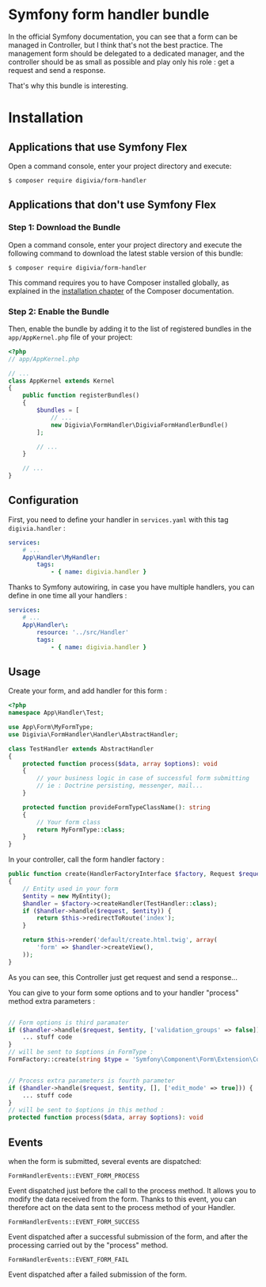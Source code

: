 # Symfony form handler bundle

In the official Symfony documentation, you can see that a form can be managed in Controller, 
but I think that's not the best practice.
The management form should be delegated to a dedicated manager, and the controller should be as small 
as possible and play only his role : get a request and send a response.

That's why this bundle is interesting.

Installation
============

Applications that use Symfony Flex
----------------------------------

Open a command console, enter your project directory and execute:

```console
$ composer require digivia/form-handler
```

Applications that don't use Symfony Flex
----------------------------------------

### Step 1: Download the Bundle

Open a command console, enter your project directory and execute the
following command to download the latest stable version of this bundle:

```console
$ composer require digivia/form-handler
```

This command requires you to have Composer installed globally, as explained
in the [installation chapter](https://getcomposer.org/doc/00-intro.md)
of the Composer documentation.

### Step 2: Enable the Bundle

Then, enable the bundle by adding it to the list of registered bundles
in the `app/AppKernel.php` file of your project:

```php
<?php
// app/AppKernel.php

// ...
class AppKernel extends Kernel
{
    public function registerBundles()
    {
        $bundles = [
            // ...
            new Digivia\FormHandler\DigiviaFormHandlerBundle()
        ];

        // ...
    }

    // ...
}
```
Configuration
-------------

First, you need to define your handler in `services.yaml` with this tag `digivia.handler` :
```yaml
services:
    # ...
    App\Handler\MyHandler:
        tags:
            - { name: digivia.handler }
```

Thanks to Symfony autowiring, in case you have multiple handlers, you can define in one time all your handlers :
```yaml
services:
    # ...
    App\Handler\:
        resource: '../src/Handler'
        tags:
            - { name: digivia.handler }
```

Usage
------

Create your form, and add handler for this form :

```php
<?php
namespace App\Handler\Test;

use App\Form\MyFormType;
use Digivia\FormHandler\Handler\AbstractHandler;

class TestHandler extends AbstractHandler
{
    protected function process($data, array $options): void
    {
        // your business logic in case of successful form submitting
        // ie : Doctrine persisting, messenger, mail...
    }

    protected function provideFormTypeClassName(): string
    {
        // Your form class
        return MyFormType::class;
    }
}
```

In your controller, call the form handler factory :

```php
public function create(HandlerFactoryInterface $factory, Request $request) : Response
{
    // Entity used in your form
    $entity = new MyEntity();
    $handler = $factory->createHandler(TestHandler::class);
    if ($handler->handle($request, $entity)) {
        return $this->redirectToRoute('index');
    }

    return $this->render('default/create.html.twig', array(
        'form' => $handler->createView(),
    ));
}
```

As you can see, this Controller just get request and send a response...

You can give to your form some options and to your handler "process" method extra parameters :
```php

// Form options is third paramater
if ($handler->handle($request, $entity, ['validation_groups' => false])) {
    ... stuff code
}
// will be sent to $options in FormType :
FormFactory::create(string $type = 'Symfony\Component\Form\Extension\Core\Type\FormType', $data = null, array $options = [])


// Process extra parameters is fourth parameter
if ($handler->handle($request, $entity, [], ['edit_mode' => true])) {
    ... stuff code
}
// will be sent to $options in this method : 
protected function process($data, array $options): void

```


Events
------

when the form is submitted, several events are dispatched:

```
FormHandlerEvents::EVENT_FORM_PROCESS
```
Event dispatched just before the call to the process method. 
It allows you to modify the data received from the form. Thanks to this event, 
you can therefore act on the data sent to the process method of your Handler.

```
FormHandlerEvents::EVENT_FORM_SUCCESS
```
Event dispatched after a successful submission of the form, 
and after the processing carried out by the "process" method.

```
FormHandlerEvents::EVENT_FORM_FAIL
```
Event dispatched after a failed submission of the form.

